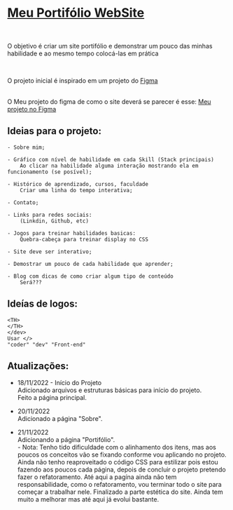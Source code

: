 <h1><a href="https://thalles-hsa.github.io/Meu-Portifolio/" target="_black">Meu Portifólio WebSite</a></h1>

<br>
<p>O objetivo é criar um site portifólio e demonstrar um pouco das minhas habilidade e ao mesmo tempo colocá-las em prática</p>
<br>
<p>O projeto inicial é inspirado em um projeto do <a href="https://www.figma.com/community/file/1162157859305054706">Figma</a></p>
<br>
O Meu projeto do figma de como o site deverá se parecer é esse: <a href="https://www.figma.com/community/file/1162157859305054706">Meu projeto no Figma</a>


## Ideias para o projeto:
		
	- Sobre mim;

	- Gráfico com nível de habilidade em cada Skill (Stack principais) 
		Ao clicar na habilidade	alguma interação mostrando ela em funcionamento (se posível);

	- Histórico de aprendizado, cursos, faculdade
		Criar uma linha do tempo interativa;

	- Contato;

	- Links para redes sociais:
		(Linkdin, Github, etc)

	- Jogos para treinar habilidades basicas:
	    Quebra-cabeça para treinar display no CSS

	- Site deve ser interativo;

	- Demostrar um pouco de cada habilidade que aprender;

	- Blog com dicas de como criar algum tipo de conteúdo
	    Será???

## Ideías de logos:

	<TH>
	</TH>
	</dev>
	Usar </>
	"coder" "dev" "Front-end"

## Atualizações:

- 18/11/2022 - 	Início do Projeto <br>
   	Adicionado arquivos e estruturas básicas para início do projeto. <br>
	Feito a página principal. <br>

- 20/11/2022 <br>
	Adicionado a página "Sobre". <br>

- 21/11/2022 <br>
	Adicionando a página "Portifólio". <br>
		- Nota: Tenho tido dificuldade com o alinhamento dos itens, mas aos poucos os conceitos vão se fixando conforme vou aplicando no projeto.  Ainda não tenho reaproveitado o código CSS para estilizar pois estou fazendo aos poucos cada página, depois de concluir o projeto pretendo fazer o refatoramento.
		Até aqui a pagína ainda não tem responsabilidade, como o refatoramento, vou terminar todo o site para começar a trabalhar nele. 
		Finalizado a parte estética do site. Ainda tem muito a melhorar mas até aqui já evolui bastante. 
	
